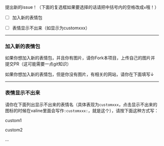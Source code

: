 提出新的issue！（下面的复选框如果要选择的话请把中括号内的空格改成`x`哦！）

- [ ] 加入新的表情包

- [ ] 表情显示不出来（如显示为customxxx）

---

### 加入新的表情包

如果你想加入新的表情包，并且你有图片，请你Fork本项目，上传自己的图片并提交PR（这可能需要一点git知识）

如果你想加入新的表情包，但是你没有图片，有相关的网站，请你在下面填写↓



---

### 表情显示不出来

请你在下面列出显示不出来的表情名（具体表现为`customxxx`，点击显示不出来的图标的时候在valine里面会写作`:customxxx:`，就是这个），请按下面这种方式写：

custom1

custom2

...

